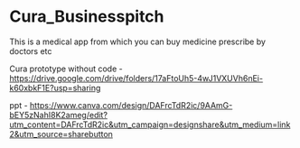 # Cura_Businesspitch

This is a medical app from which you can buy medicine prescribe by doctors etc

Cura prototype without code - https://drive.google.com/drive/folders/17aFtoUh5-4wJ1VXUVh6nEi-k60xbkF1E?usp=sharing

ppt - https://www.canva.com/design/DAFrcTdR2ic/9AAmG-bEY5zNahI8K2ameg/edit?utm_content=DAFrcTdR2ic&utm_campaign=designshare&utm_medium=link2&utm_source=sharebutton
